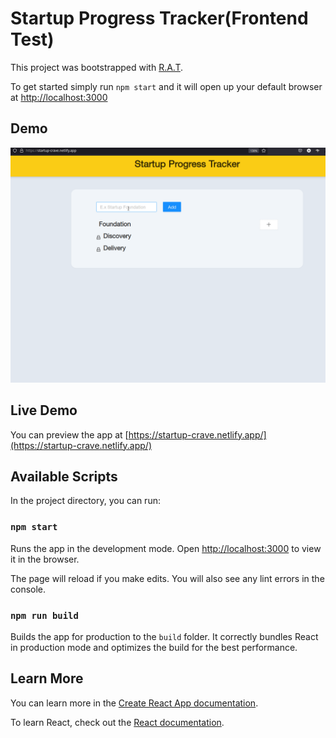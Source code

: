 # Startup Progress Tracker(Frontend Test)

This project was bootstrapped with [R.A.T](https://github.com/rabira-hierpa/rat).

To get started simply run `npm start` and it will open up your default browser at [http://localhost:3000](http://localhost:3000)

## Demo


![Demo](./demo/crave-tech-fe-test-demo.gif)


## Live Demo

You can preview the app at [https://startup-crave.netlify.app/](https://startup-crave.netlify.app/)

## Available Scripts

In the project directory, you can run:

### `npm start`

Runs the app in the development mode.
Open [http://localhost:3000](http://localhost:3000) to view it in the browser.

The page will reload if you make edits.
You will also see any lint errors in the console.

### `npm run build`

Builds the app for production to the `build` folder.
It correctly bundles React in production mode and optimizes the build for the best performance.

## Learn More

You can learn more in the [Create React App documentation](https://facebook.github.io/create-react-app/docs/getting-started).

To learn React, check out the [React documentation](https://reactjs.org/).
